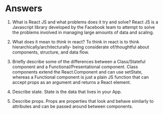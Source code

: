 # Answers

1.  What is React JS and what problems does it try and solve?
    React JS is a Javascript library developed by the Facebook team to attempt to solve the problems involved in managing large amounts of data and scaling. 

1.  What does it mean to _think_ in react?
    To think in react is to think hierarchically/architecturally- being considerate of/thoughtful about components, structure, and data flow. 

1.  Briefly describe some of the differences between a Class/Stateful component and a Functional/Presentational component.
    Class components extend the React.Component and can use setState, whereas a Functional component is just a plain JS function that can accept props as an argument and returns a React element. 

1.  Describe state.
    State is the data that lives in your App.
    
1.  Describe props.
    Props are properties that look and behave similarly to attributes and can be passed around between components. 